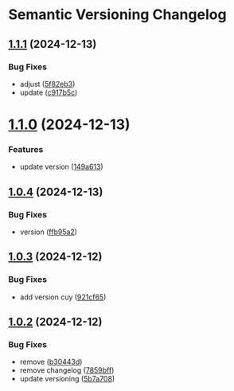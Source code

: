 # Semantic Versioning Changelog

## [1.1.1](https://github.com/gadhittana01/book-g/compare/v1.1.0...v1.1.1) (2024-12-13)


### Bug Fixes

* adjust ([5f82eb3](https://github.com/gadhittana01/book-g/commit/5f82eb35d8998e93e778f128b8eb4c77103f1c68))
* update ([c917b5c](https://github.com/gadhittana01/book-g/commit/c917b5c0e42d5910d3abfa6b1f43162271471aa0))

# [1.1.0](https://github.com/gadhittana01/book-g/compare/v1.0.4...v1.1.0) (2024-12-13)


### Features

* update version ([149a613](https://github.com/gadhittana01/book-g/commit/149a613462a5e3d73bdbdae38ea6adae3abec84b))

## [1.0.4](https://github.com/gadhittana01/book-g/compare/v1.0.3...v1.0.4) (2024-12-13)


### Bug Fixes

* version ([ffb95a2](https://github.com/gadhittana01/book-g/commit/ffb95a2d6eaab76d266a5a2519ede693d04cf5b9))

## [1.0.3](https://github.com/gadhittana01/book-g/compare/v1.0.2...v1.0.3) (2024-12-12)


### Bug Fixes

* add version cuy ([921cf65](https://github.com/gadhittana01/book-g/commit/921cf65adfba8509868841e353f58bdcc78b87d9))

## [1.0.2](https://github.com/gadhittana01/book-g/compare/v1.0.1...v1.0.2) (2024-12-12)


### Bug Fixes

* remove ([b30443d](https://github.com/gadhittana01/book-g/commit/b30443d19413570cc0251b2374b367da367d76d5))
* remove changelog ([7859bff](https://github.com/gadhittana01/book-g/commit/7859bff162995cf5948e8d3d6155e10ddc4f637e))
* update versioning ([5b7a708](https://github.com/gadhittana01/book-g/commit/5b7a70836e2f3cb0daed8e0bce73c5d028bb4c69))
